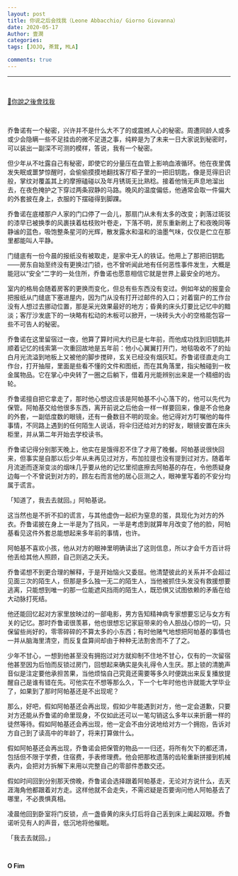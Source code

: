 ```yaml
---
layout: post
title: 你说之后会找我（Leone Abbacchio/ Giorno Giovanna）
date: 2020-05-17
Author: 壹澗
categories: 
tags: [JOJO, 茶茸, MLA]

comments: true
--- 
```


***

<br/>

[🎵你說之後會找我](https://www.youtube.com/watch?v=Ol90KUUuqEQ "你說之後會找我")

<br/>

乔鲁诺有一个秘密，兴许并不是什么大不了的或震撼人心的秘密。周遭同龄人或多或少会隐瞒一些不足挂齿的微不足道之事，纯粹是为了未来一日大家说到秘密时，可以装出一副深不可测的模样，答说，我有一个秘密。

但少年从不吐露自己有秘密，即使它的分量压在血管上影响血液循环。他在夜里偶发失眠或噩梦惊醒时，会偷偷摸摸地翻找客厅柜子里的一把旧钥匙，像是觅得旧识般，掌纹对覆盖其上的摩擦磕碰以及年月锈斑无比熟稔。接着他悄无声息地溜出去，在夜色掩护之下穿过两条寂静的马路。晚风的温度偏低，他通常会取一件偏大的外套披在身上，衣服的下摆碰得到脚踝。

乔鲁诺在底楼那户人家的门口停了一会儿，那扇门从未有太多的改变；剥落过斑驳的漆早已被换季的风裹挟着枯枝败叶卷走，下落不明，房东重新刷上了和夜晚同等静谧的蓝色，吸饱整条星河的光辉，散发露水和温和的油墨气味，仅仅是伫立在那里都能叫人平静。

门缝底有一份今晨的报纸没有被取走，是家中无人的铁证。他用上了那把旧钥匙——房东自始至终没有更换过门锁，也不曾听闻此地有任何恶性事件发生，大概是能冠以“安全”二字的一处住所，乔鲁诺也愿意相信它就是世界上最安全的地方。

室内的格局会随着房客的更换而变化，但总有些东西没有变过。例如年幼的报童会把报纸从门缝底下塞进屋内，因为门从没有打开过邮件的入口；对着窗户的工作台没有人想过去挪动位置，那是采光效果最好的地方；昏黄的床头灯要比记忆中的黯淡；客厅沙发底下的一块略有松动的木板可以掀开，一块砖头大小的空格能包容一些不可告人的秘密。

乔鲁诺在这里留宿过一夜，他算了算时间大约已是七年前，而他成功找到旧钥匙并顺着记忆的线索第一次重回故地是五年前：他小心翼翼打开门，地毯吸收不了的灿白月光流溢到地板上又被他的脚步搅碎，玄关已经没有烟灰缸。乔鲁诺径直走向工作台，打开抽屉，里面是些看不懂的文件和图纸，而在其角落里，指尖触碰到一枚金属物品。它在掌心中央转了一圈之后躺下，借着月光能辨别出来是一个精细的齿轮。

乔鲁诺擅自把它拿走了，那时他心想这应该是阿帕基不小心落下的，他可以先代为保管。阿帕基交给他很多东西，离开前说之后他会一样一样要回来，像是不合他身的外套，一副低度数的眼镜，还有一叠数目不明的现金。他记得对方叮嘱他的每件事情，不同路上遇到的任何陌生人说话，将伞归还给对方的好友，眼镜安置在床头柜里，并从第二年开始去学校读书。

乔鲁诺记得分别那天晚上，他实在是饿得忍不住了才用了晚餐。阿帕基说很快回来，但事实是自那以后少年从未再见过对方，布加拉提也没有提到过对方。随着年月流逝而逐渐变淡的烟味几乎要从他的记忆里彻底擦去阿帕基的存在，令他质疑身边每一个不曾说到对方的，顾左右而言他的居心叵测之人，眼神里写着的不安分均属于谎言。

「知道了，我去去就回。」阿帕基说。

这当然也是不折不扣的谎言，与其他虚伪一起织为窒息的茧，具现化为对方的外衣。乔鲁诺披在身上一半是为了挡风，一半是考虑到就算年月改变了他的脸，阿帕基看见这件外套总能想起来多年前的事情，也许。

阿帕基不喜欢小孩，他从对方的眼神里明确读出了这则信息，所以才会千方百计将他丢给其他人照顾，自己则逃之夭夭。

乔鲁诺想不到更合理的解释，于是开始恼火又委屈。他清楚彼此的关系并不会超过见面三次的陌生人，但那是多么独一无二的陌生人，当他被抓住头发没有救援想要逃离，只能想到唯一的那一位能遮风挡雨的陌生人，既恐惧又试图依赖的矛盾在给大动脉打死结。

他还能回忆起对方家里放映过的一部电影，男方告知精神病专家想要忘记与女方有关的记忆。那时乔鲁诺很羡慕，他也很想忘记家庭带来的令人胆战心惊的一切，只保留些尚好的，零零碎碎的不算太多的小东西；有时他赌气地想把阿帕基的事情也一并从脑海里清空，而反复盘算间却由于种种无法割舍而不了了之。

少年不甘心，一想到他甚至没有拥抱过对方就抑制不住地不甘心，仅有的一次留宿他甚至因为后怕而反锁过房门，回想起来确实是失礼得令人生厌。那上锁的清脆声音似是注定要他承担苦果，当他烦恼自己究竟还需要等多久时便跳出来反复播放提醒自己是谁有错在先。可他实在不想等那么久，下一个七年时他也许就能大学毕业了，如果到了那时阿帕基还是不出现呢？

那么，好吧，假如阿帕基还会再出现，假如少年能遇到对方，他一定会道歉，只要对方还能从乔鲁诺的命里现身，不仅如此还可以一笔勾销这么多年以来折磨一样的徒然等待。假如阿帕基还会再出现，他一定会不由分说地给对方一个拥抱，告诉对方自己到了读高中的年龄了，将来打算做什么。

假如阿帕基还会再出现，乔鲁诺会把保管的物品一一归还，将所有欠下的都还清，包括但不限于学费，住宿费，手表修理费。他会把那枚遗落的齿轮重新拼接到机械表内，会把对方拆解下来用以完整自己的零部件悉数交还。

假如时间回到分别那天傍晚，乔鲁诺会选择跟着阿帕基走，无论对方说什么，去天涯海角他都跟着对方走。这样他就不会走失，不需迟疑是否要询问他人阿帕基去了哪里，不必畏惧真相。

凌晨他回到卧室将门反锁，点一盏昏黄的床头灯后将自己丢到床上阖起双眼。乔鲁诺听见有人的声音，低沉地将他催眠。

「我去去就回。」

<br/>

**O Fim**
